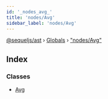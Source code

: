 ```yaml
---
id: '_nodes_avg_'
title: 'nodes/Avg'
sidebar_label: 'nodes/Avg'
---
```


[@sequeljs/ast](../index.md) › [Globals](../globals.md) ›
["nodes/Avg"](_nodes_avg_.md)

## Index

### Classes

- [Avg](../classes/_nodes_avg_.avg.md)
